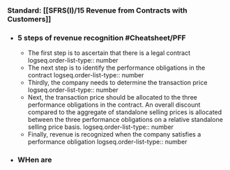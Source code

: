 ### **Standard**: [[SFRS(I)/15 Revenue from Contracts with Customers]]
- ### 5 steps of revenue recognition #Cheatsheet/PFF
	- The first step is to ascertain that there is a legal contract
	  logseq.order-list-type:: number
	- The next step is to identify the performance obligations in the contract
	  logseq.order-list-type:: number
	- Thirdly, the company needs to determine the transaction price
	  logseq.order-list-type:: number
	- Next, the transaction price should be allocated to the three performance obligations in the contract. An overall discount compared to the aggregate of standalone selling prices is allocated between the three performance obligations on a relative standalone selling price basis.
	  logseq.order-list-type:: number
	- Finally, revenue is recognized when the company satisfies a performance obligation
	  logseq.order-list-type:: number
- ### WHen are